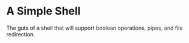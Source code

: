 # A Simple Shell

The guts of a shell that will support boolean operations, pipes, and file redirection.
